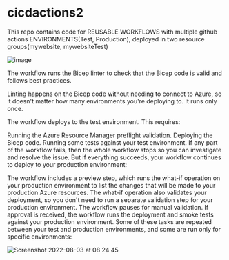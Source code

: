 # cicdactions2

This repo contains code for REUSABLE WORKFLOWS with multiple github actions ENVIRONMENTS(Test, Production), deployed in two resource groups(mywebsite, mywebsiteTest)

![image](https://user-images.githubusercontent.com/40992722/182538193-1c220304-3eb5-4974-b039-2d1c35a2dc0a.png)

The workflow runs the Bicep linter to check that the Bicep code is valid and follows best practices.

Linting happens on the Bicep code without needing to connect to Azure, so it doesn't matter how many environments you're deploying to. It runs only once.

The workflow deploys to the test environment. This requires:

Running the Azure Resource Manager preflight validation.
Deploying the Bicep code.
Running some tests against your test environment.
If any part of the workflow fails, then the whole workflow stops so you can investigate and resolve the issue. But if everything succeeds, your workflow continues to deploy to your production environment:

The workflow includes a preview step, which runs the what-if operation on your production environment to list the changes that will be made to your production Azure resources. The what-if operation also validates your deployment, so you don't need to run a separate validation step for your production environment.
The workflow pauses for manual validation.
If approval is received, the workflow runs the deployment and smoke tests against your production environment.
Some of these tasks are repeated between your test and production environments, and some are run only for specific environments:

![Screenshot 2022-08-03 at 08 24 45](https://user-images.githubusercontent.com/40992722/182538747-8d2af973-b134-47c8-aef4-6b3262cb9732.png)
